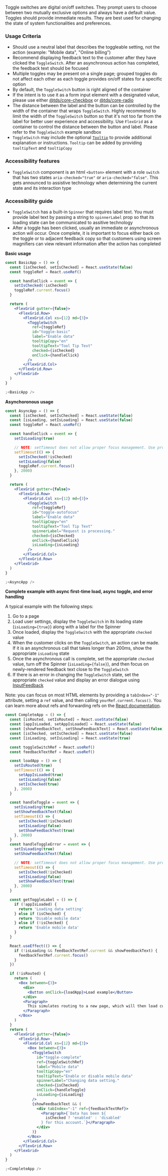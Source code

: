 Toggle switches are digital on/off switches. They prompt users to choose between two mutually exclusive options and always have a default value. Toggles should provide immediate results. They are best used for changing the state of system functionalities and preferences.

### Usage Criteria

- Should use a neutral label that describes the toggleable setting, not the action (example: "Mobile data", "Online billing")
- Recommend displaying feedback text to the customer after they have clicked the `ToggleSwitch`. After an asynchronous action has completed, the feedback text should be focused
- Multiple toggles may be present on a single page; grouped toggles do not affect each other as each toggle provides on/off states for a specific option
- By default, the `ToggleSwitch` button is right aligned of the container
- If the intent is to use it as a form input element with a designated value, please use either [@tds/core-checkbox](https://tds.telus.com/components/index.html#checkbox) or [@tds/core-radio](https://tds.telus.com/components/index.html#radio)
- The distance between the label and the button can be controlled by the width of the container that wraps `ToggleSwitch`. Highly recommend to limit the width of the `ToggleSwitch` button so that it's not too far from the label for better user experience and accessibility. Use `FlexGrid` as a container to control the distance between the button and label. Please refer to the `ToggleSwitch` example sandbox
- `ToggleSwitch` may include the optional [`Tooltip`](https://tds.telus.com/components/index.html#!/Tooltip) to provide additional explanation or instructions. `Tooltip` can be added by providing `tooltipText` and `tooltipCopy`

### Accessibility features

- `ToggleSwitch` component is an html `<button>` element with a role `switch` that has two states `aria-checked="true"` or `aria-checked="false"`. This gets announced to assistive technology when determining the current state and its interaction type

### Accessibility guide

- `ToggleSwitch` has a built-in `Spinner` that requires label text. You must provide label text by passing a string to `spinnerLabel` prop so that its loading state can be communicated to assitive technology
- After a toggle has been clicked, usually an immediate or asynchronous action will occur. Once complete, it is important to focus either back on the toggle or to adjacent feedback copy so that customers using screen magnifiers can view relevant information after the action has completed

**Basic usage**

```jsx
const BasicApp = () => {
  const [isChecked, setIsChecked] = React.useState(false)
  const toggleRef = React.useRef()

  const handleClick = event => {
    setIsChecked(!isChecked)
    toggleRef.current.focus()
  }

  return (
    <FlexGrid gutter={false}>
      <FlexGrid.Row>
        <FlexGrid.Col xs={12} md={3}>
          <ToggleSwitch
            ref={toggleRef}
            id="toggle-basic"
            label="Enable data"
            tooltipCopy="en"
            tooltipText="Tool Tip Text"
            checked={isChecked}
            onClick={handleClick}
          />
        </FlexGrid.Col>
      </FlexGrid.Row>
    </FlexGrid>
  )
}

;<BasicApp />
```

**Asynchoronous usage**

```jsx
const AsyncApp = () => {
  const [isChecked, setIsChecked] = React.useState(false)
  const [isLoading, setIsLoading] = React.useState(false)
  const toggleRef = React.useRef()

  const handleClick = event => {
    setIsLoading(true)

    // NOTE: setTimeout does not allow proper focus management. Use promises in production
    setTimeout(() => {
      setIsChecked(!isChecked)
      setIsLoading(false)
      toggleRef.current.focus()
    }, 2000)
  }

  return (
    <FlexGrid gutter={false}>
      <FlexGrid.Row>
        <FlexGrid.Col xs={12} md={3}>
          <ToggleSwitch
            ref={toggleRef}
            id="toggle-autofocus"
            label="Enable data"
            tooltipCopy="en"
            tooltipText="Tool Tip Text"
            spinnerLabel="Request is processing."
            checked={isChecked}
            onClick={handleClick}
            isLoading={isLoading}
          />
        </FlexGrid.Col>
      </FlexGrid.Row>
    </FlexGrid>
  )
}

;<AsyncApp />
```

**Complete example with async first-time load, async toggle, and error handling**

A typical example with the following steps:

1. Go to a page
2. Load user settings, display the `ToggleSwitch` in its loading state (`isLoading={true}`) along with a label for the Spinner
3. Once loaded, display the `ToggleSwitch` with the appropriate `checked` value
4. When the customer clicks on the `ToggleSwitch`, an action can be made. If it is an asynchronous call that takes longer than 200ms, show the appropriate `isLoading` state
5. Once the asynchronous call is complete, set the appropriate `checked` value, turn off the Spinner (`isLoading={false}`), and then focus on newly-rendered feedback text close to the `ToggleSwitch`
6. If there is an error in changing the `ToggleSwitch` state, set the appropriate `checked` value and display an error dialogue using [InputFeedback](https://tds.telus.com/components/index.html#!/InputFeedback)

Note: you can focus on most HTML elements by providing a `tabIndex="-1"` attribute, setting a `ref` value, and then calling `yourRef.current.focus()`. You can learn more about refs and forwarding refs on the [React documentation](https://reactjs.org/docs/refs-and-the-dom.html).

```jsx
const CompleteApp = () => {
  const [isRouted, setIsRouted] = React.useState(false)
  const [appIsLoaded, setAppIsLoaded] = React.useState(false)
  const [showFeedbackText, setShowFeedbackText] = React.useState(false)
  const [isChecked, setIsChecked] = React.useState(false)
  const [isLoading, setIsLoading] = React.useState(true)

  const toggleSwitchRef = React.useRef()
  const feedbackTextRef = React.useRef()

  const loadApp = () => {
    setIsRouted(true)
    setTimeout(() => {
      setAppIsLoaded(true)
      setIsLoading(false)
      setIsChecked(true)
    }, 2000)
  }

  const handleToggle = event => {
    setIsLoading(true)
    setShowFeedbackText(false)
    setTimeout(() => {
      setIsChecked(!isChecked)
      setIsLoading(false)
      setShowFeedbackText(true)
    }, 2000)
  }
  const handleToggleError = event => {
    setIsLoading(true)
    setShowFeedbackText(false)

    // NOTE: setTimeout does not allow proper focus management. Use promises in production
    setTimeout(() => {
      setIsChecked(!isChecked)
      setIsLoading(false)
      setShowFeedbackText(true)
    }, 2000)
  }

  const getToggleLabel = () => {
    if (!appIsLoaded) {
      return 'Loading data setting'
    } else if (isChecked) {
      return 'Disable mobile data'
    } else if (!isChecked) {
      return 'Enable mobile data'
    }
  }

  React.useEffect(() => {
    if (!isLoading && feedbackTextRef.current && showFeedbackText) {
      feedbackTextRef.current.focus()
    }
  })

  if (!isRouted) {
    return (
      <Box between={3}>
        <div>
          <Button onClick={loadApp}>Load example</Button>
        </div>
        <Paragraph>
          This simulates routing to a new page, which will then load current user settings.
        </Paragraph>
      </Box>
    )
  }
  return (
    <FlexGrid gutter={false}>
      <FlexGrid.Row>
        <FlexGrid.Col xs={12} md={3}>
          <Box between={3}>
            <ToggleSwitch
              id="toggle-complete"
              ref={toggleSwitchRef}
              label="Mobile data"
              tooltipCopy="en"
              tooltipText="Enable or disable mobile data"
              spinnerLabel="Changing data setting."
              checked={isChecked}
              onClick={handleToggle}
              isLoading={isLoading}
            />
            {showFeedbackText && (
              <div tabIndex="-1" ref={feedbackTextRef}>
                <Paragraph>{`Data has been ${
                  isChecked ? 'enabled' : 'disabled'
                } for this account.`}</Paragraph>
              </div>
            )}
          </Box>
        </FlexGrid.Col>
      </FlexGrid.Row>
    </FlexGrid>
  )
}

;<CompleteApp />
```
